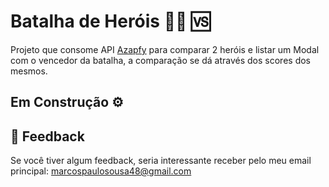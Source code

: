 # Batalha de Heróis 🦸‍♂️ 🆚

Projeto que consome API [Azapfy](http://homologacao3.azapfy.com.br/api/ps/metahumans) para comparar 2 heróis e listar um Modal com o vencedor da batalha, a comparação se dá através dos scores dos mesmos.

## Em Construção ⚙️

## 🚀 Feedback

Se você tiver algum feedback, seria interessante receber pelo meu email principal: marcospaulosousa48@gmail.com
